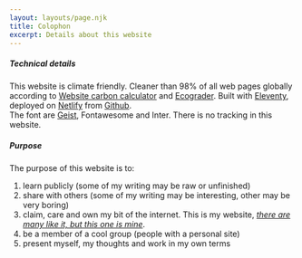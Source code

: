 ```yaml
---
layout: layouts/page.njk
title: Colophon
excerpt: Details about this website
---
```



<h5>Technical details</h5>

This website is climate friendly. 
Cleaner than 98% of all web pages globally according to [Website carbon calculator](https://www.websitecarbon.com/website/carlosrodrigo-com/) and [Ecograder](https://ecograder.com/report/ui51eop7QVAu1piHLdKCnYav).
Built with [Eleventy](https://eleventy.com), deployed on [Netlify](https://netlify.com) from [Github](https://github.com).    
The font are [Geist](https://fonts.google.com/specimen/Geist), Fontawesome and Inter. 
There is no tracking in this website.

<h5>Purpose</h5>

The purpose of this website is to:   
1. learn publicly (some of my writing may be raw or unfinished)
2. share with others (some of my writing may be interesting, other may be very boring)
3. claim, care and own my bit of the internet. This is my website, [*there are many like it, but this one is mine*](https://en.wikipedia.org/wiki/Rifleman%27s_Creed).
4. be a member of a cool group (people with a personal site)
5. present myself, my thoughts and work in my own terms
